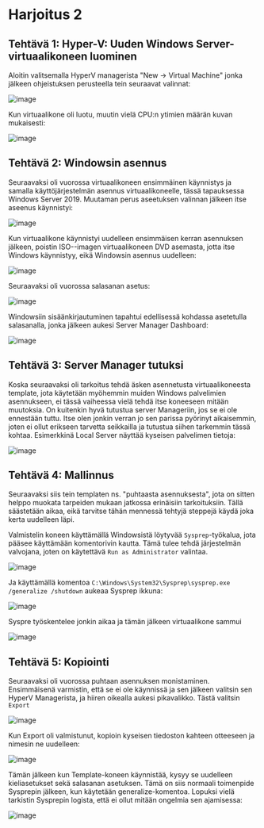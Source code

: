 # Harjoitus 2
## Tehtävä 1: Hyper-V: Uuden Windows Server-virtuaalikoneen luominen

Aloitin valitsemalla HyperV managerista "New -> Virtual Machine" jonka jälkeen ohjeistuksen perusteella tein seuraavat valinnat:

![image](https://github.com/user-attachments/assets/05129284-40e6-4541-b410-edf002984391)

Kun virtuaalikone oli luotu, muutin vielä CPU:n ytimien määrän kuvan mukaisesti:

![image](https://github.com/user-attachments/assets/a7fff6e0-272a-45da-98ba-18c1ca5f90be)

## Tehtävä 2: Windowsin asennus

Seuraavaksi oli vuorossa virtuaalikoneen ensimmäinen käynnistys ja samalla käyttöjärjestelmän asennus virtuaalikoneelle, tässä tapauksessa Windows Server 2019. Muutaman perus aseetuksen valinnan jälkeen itse aseenus käynnistyi:

![image](https://github.com/user-attachments/assets/df2b0768-fbb8-4a29-aa95-eb4c9b42097f)

Kun virtuaalikone käynnistyi uudelleen ensimmäisen kerran asennuksen jälkeen, poistin ISO--imagen virtuaalikoneen DVD asemasta, jotta itse Windows käynnistyy, eikä Windowsin asennus uudelleen:

![image](https://github.com/user-attachments/assets/6e2d7a7b-9f87-497a-9589-848169b09150)

Seuraavaksi oli vuorossa salasanan asetus:

![image](https://github.com/user-attachments/assets/d031d4e4-84ef-4749-9a91-d25af8f92d53)

Windowsiin sisäänkirjautuminen tapahtui edellisessä kohdassa asetetulla salasanalla, jonka jälkeen aukesi Server Manager Dashboard:

![image](https://github.com/user-attachments/assets/19575a1d-bad1-45ca-bb6d-1da577d7d114)

## Tehtävä 3: Server Manager tutuksi

Koska seuraavaksi oli tarkoitus tehdä äsken asennetusta virtuaalikoneesta template, jota käytetään myöhemmin muiden Windows palvelimien asennukseen, ei tässä vaiheessa vielä tehdä itse koneeseen mitään muutoksia. On kuitenkin hyvä tutustua server Manageriin, jos se ei ole ennestään tuttu. Itse olen jonkin verran jo sen parissa pyörinyt aikaisemmin, joten ei ollut erikseen tarvetta seikkailla ja tutustua siihen tarkemmin tässä kohtaa.
Esimerkkinä Local Server näyttää kyseisen palvelimen tietoja:

![image](https://github.com/user-attachments/assets/0bdf65ae-6dab-4501-ab73-d690cca1f61a)

## Tehtävä 4: Mallinnus

Seuraavaksi siis tein templaten ns. "puhtaasta asennuksesta", jota on sitten helppo muokata tarpeiden mukaan jatkossa erinäisiin tarkoituksiin. Tällä säästetään aikaa, eikä tarvitse tähän mennessä tehtyjä steppejä käydä joka kerta uudelleen läpi.

Valmistelin koneen käyttämällä Windowsistä löytyvää `Sysprep`-työkalua, jota pääsee käyttämään komentorivin kautta. Tämä tulee tehdä järjestelmän valvojana, joten on käytettävä `Run as Administrator` valintaa.

![image](https://github.com/user-attachments/assets/59c0f12b-3127-4a1a-9eef-1cf597e929bd)

Ja käyttämällä komentoa `C:\Windows\System32\Sysprep\sysprep.exe /generalize /shutdown` aukeaa Sysprep ikkuna:

![image](https://github.com/user-attachments/assets/5a4cfa34-5f41-461b-9a1b-7488477db3e9)

Syspre työskentelee jonkin aikaa ja tämän jälkeen virtuaalikone sammui

![image](https://github.com/user-attachments/assets/fdc4f97e-401d-4bb6-8140-8a2a5b859832)

## Tehtävä 5: Kopiointi

Seuraavaksi oli vuorossa puhtaan asennuksen monistaminen. Ensimmäisenä varmistin, että se ei ole käynnissä ja sen jälkeen valitsin sen HyperV Managerista, ja hiiren oikealla aukesi pikavalikko. Tästä valitsin `Export`

![image](https://github.com/user-attachments/assets/ad87881e-8833-44db-907a-e3203ff02c5d)

Kun Export oli valmistunut, kopioin kyseisen tiedoston kahteen otteeseen ja nimesin ne uudelleen:

![image](https://github.com/user-attachments/assets/0e4babfb-2ba6-4a1f-8bf4-46ec16e3bba6)

Tämän jälkeen kun Template-koneen käynnistää, kysyy se uudelleen kieliasetukset sekä salasanan asetuksen. Tämä on siis normaali toimenpide Sysprepin jälkeen, kun käytetään generalize-komentoa. Lopuksi vielä tarkistin Sysprepin logista, että ei ollut mitään ongelmia sen ajamisessa:

![image](https://github.com/user-attachments/assets/1cb2288b-50b9-4d63-b0f7-d05f8be83264)

